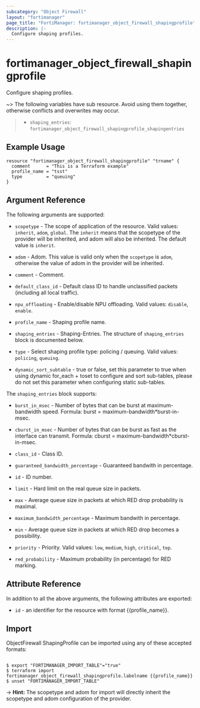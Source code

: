 ```yaml
---
subcategory: "Object Firewall"
layout: "fortimanager"
page_title: "FortiManager: fortimanager_object_firewall_shapingprofile"
description: |-
  Configure shaping profiles.
---
```


# fortimanager_object_firewall_shapingprofile
Configure shaping profiles.

~> The following variables have sub resource. Avoid using them together, otherwise conflicts and overwrites may occur.
>- `shaping_entries`: `fortimanager_object_firewall_shapingprofile_shapingentries`



## Example Usage

```hcl
resource "fortimanager_object_firewall_shapingprofile" "trname" {
  comment      = "This is a Terraform example"
  profile_name = "tsst"
  type         = "queuing"
}
```

## Argument Reference


The following arguments are supported:

* `scopetype` - The scope of application of the resource. Valid values: `inherit`, `adom`, `global`. The `inherit` means that the scopetype of the provider will be inherited, and adom will also be inherited. The default value is `inherit`.
* `adom` - Adom. This value is valid only when the `scopetype` is `adom`, otherwise the value of adom in the provider will be inherited.

* `comment` - Comment.
* `default_class_id` - Default class ID to handle unclassified packets (including all local traffic).
* `npu_offloading` - Enable/disable NPU offloading. Valid values: `disable`, `enable`.

* `profile_name` - Shaping profile name.
* `shaping_entries` - Shaping-Entries. The structure of `shaping_entries` block is documented below.
* `type` - Select shaping profile type: policing / queuing. Valid values: `policing`, `queuing`.

* `dynamic_sort_subtable` - true or false, set this parameter to true when using dynamic for_each + toset to configure and sort sub-tables, please do not set this parameter when configuring static sub-tables.

The `shaping_entries` block supports:

* `burst_in_msec` - Number of bytes that can be burst at maximum-bandwidth speed. Formula: burst = maximum-bandwidth*burst-in-msec.
* `cburst_in_msec` - Number of bytes that can be burst as fast as the interface can transmit. Formula: cburst = maximum-bandwidth*cburst-in-msec.
* `class_id` - Class ID.
* `guaranteed_bandwidth_percentage` - Guaranteed bandwith in percentage.
* `id` - ID number.
* `limit` - Hard limit on the real queue size in packets.
* `max` - Average queue size in packets at which RED drop probability is maximal.
* `maximum_bandwidth_percentage` - Maximum bandwith in percentage.
* `min` - Average queue size in packets at which RED drop becomes a possibility.
* `priority` - Priority. Valid values: `low`, `medium`, `high`, `critical`, `top`.

* `red_probability` - Maximum probability (in percentage) for RED marking.


## Attribute Reference

In addition to all the above arguments, the following attributes are exported:
* `id` - an identifier for the resource with format {{profile_name}}.

## Import

ObjectFirewall ShapingProfile can be imported using any of these accepted formats:
```

$ export "FORTIMANAGER_IMPORT_TABLE"="true"
$ terraform import fortimanager_object_firewall_shapingprofile.labelname {{profile_name}}
$ unset "FORTIMANAGER_IMPORT_TABLE"
```
-> **Hint:** The scopetype and adom for import will directly inherit the scopetype and adom configuration of the provider.
